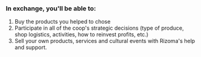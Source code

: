 <h3 class="mt-6">In exchange, you'll be able to:</h3>

<ol>
  <li>Buy the products you helped to chose</li>
  <li>Participate in all of the coop's strategic decisions (type of produce, shop logistics, activities, how to reinvest profits, etc.)</li>
  <li>Sell your own products, services and cultural events with Rizoma's help and support.</li>
</ol>
